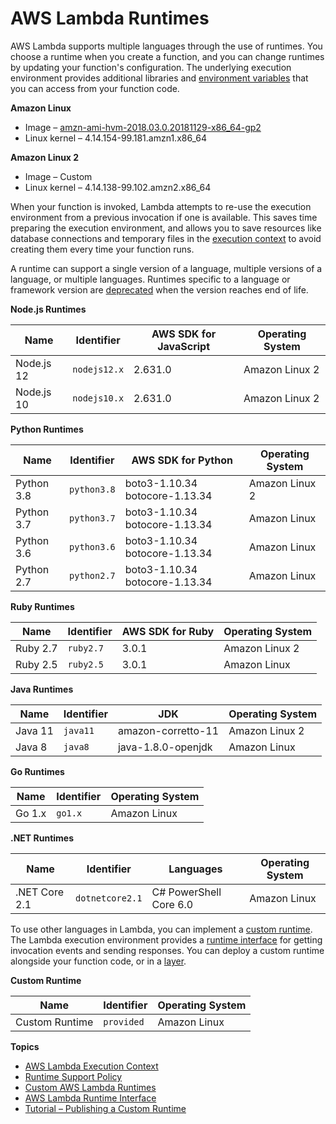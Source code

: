 # AWS Lambda Runtimes<a name="lambda-runtimes"></a>

AWS Lambda supports multiple languages through the use of runtimes\. You choose a runtime when you create a function, and you can change runtimes by updating your function's configuration\. The underlying execution environment provides additional libraries and [environment variables](configuration-envvars.md) that you can access from your function code\.

**Amazon Linux**
+ Image – [amzn\-ami\-hvm\-2018\.03\.0\.20181129\-x86\_64\-gp2](https://console.aws.amazon.com/ec2/v2/home#Images:visibility=public-images;search=amzn-ami-hvm-2018.03.0.20181129-x86_64-gp2)
+ Linux kernel – 4\.14\.154\-99\.181\.amzn1\.x86\_64

**Amazon Linux 2**
+ Image – Custom
+ Linux kernel – 4\.14\.138\-99\.102\.amzn2\.x86\_64

When your function is invoked, Lambda attempts to re\-use the execution environment from a previous invocation if one is available\. This saves time preparing the execution environment, and allows you to save resources like database connections and temporary files in the [execution context](runtimes-context.md) to avoid creating them every time your function runs\.

A runtime can support a single version of a language, multiple versions of a language, or multiple languages\. Runtimes specific to a language or framework version are [deprecated](runtime-support-policy.md) when the version reaches end of life\.


**Node\.js Runtimes**  

| Name | Identifier | AWS SDK for JavaScript | Operating System | 
| --- | --- | --- | --- | 
|  Node\.js 12  |  `nodejs12.x`  |  2\.631\.0  |  Amazon Linux 2  | 
|  Node\.js 10  |  `nodejs10.x`  |  2\.631\.0  |  Amazon Linux 2  | 


**Python Runtimes**  

| Name | Identifier | AWS SDK for Python | Operating System | 
| --- | --- | --- | --- | 
|  Python 3\.8  |  `python3.8`  |  boto3\-1\.10\.34 botocore\-1\.13\.34  |  Amazon Linux 2  | 
|  Python 3\.7  |  `python3.7`  |  boto3\-1\.10\.34 botocore\-1\.13\.34  |  Amazon Linux  | 
|  Python 3\.6  |  `python3.6`  |  boto3\-1\.10\.34 botocore\-1\.13\.34  |  Amazon Linux  | 
|  Python 2\.7  |  `python2.7`  |  boto3\-1\.10\.34 botocore\-1\.13\.34  |  Amazon Linux  | 


**Ruby Runtimes**  

| Name | Identifier | AWS SDK for Ruby | Operating System | 
| --- | --- | --- | --- | 
|  Ruby 2\.7  |  `ruby2.7`  |  3\.0\.1  |  Amazon Linux 2  | 
|  Ruby 2\.5  |  `ruby2.5`  |  3\.0\.1  |  Amazon Linux  | 


**Java Runtimes**  

| Name | Identifier | JDK | Operating System | 
| --- | --- | --- | --- | 
|  Java 11  |  `java11`  |  amazon\-corretto\-11  |  Amazon Linux 2  | 
|  Java 8  |  `java8`  |  java\-1\.8\.0\-openjdk  |  Amazon Linux  | 


**Go Runtimes**  

| Name | Identifier | Operating System | 
| --- | --- | --- | 
|  Go 1\.x  |  `go1.x`  |  Amazon Linux  | 


**\.NET Runtimes**  

| Name | Identifier | Languages | Operating System | 
| --- | --- | --- | --- | 
|  \.NET Core 2\.1  |  `dotnetcore2.1`  |  C\# PowerShell Core 6\.0  |  Amazon Linux  | 

To use other languages in Lambda, you can implement a [custom runtime](runtimes-custom.md)\. The Lambda execution environment provides a [runtime interface](runtimes-api.md) for getting invocation events and sending responses\. You can deploy a custom runtime alongside your function code, or in a [layer](configuration-layers.md)\.


**Custom Runtime**  

| Name | Identifier | Operating System | 
| --- | --- | --- | 
|  Custom Runtime  |  `provided`  |  Amazon Linux  | 

**Topics**
+ [AWS Lambda Execution Context](runtimes-context.md)
+ [Runtime Support Policy](runtime-support-policy.md)
+ [Custom AWS Lambda Runtimes](runtimes-custom.md)
+ [AWS Lambda Runtime Interface](runtimes-api.md)
+ [Tutorial – Publishing a Custom Runtime](runtimes-walkthrough.md)
